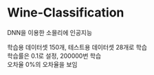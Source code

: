 # Wine-Classification
DNN을 이용한 소믈리에 인공지능

학습용 데이터셋 150개, 테스트용 데이터셋 28개로 학습  
학습률은 0.1로 설정, 200000번 학습  
오차율 0%의 오차율을 보임